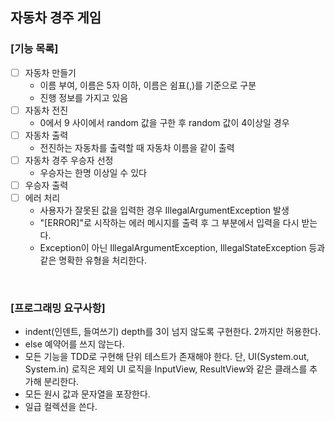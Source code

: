 ## 자동차 경주 게임

### [기능 목록]
* [ ] 자동차 만들기
  - 이름 부여, 이름은 5자 이하, 이름은 쉼표(,)를 기준으로 구분
  - 진행 정보를 가지고 있음
* [ ] 자동차 전진
  - 0에서 9 사이에서 random 값을 구한 후 random 값이 4이상일 경우
* [ ] 자동차 출력
    - 전진하는 자동차를 출력할 때 자동차 이름을 같이 출력
* [ ] 자동차 경주 우승자 선정
  - 우승자는 한명 이상일 수 있다
* [ ] 우승자 출력
* [ ] 에러 처리
  - 사용자가 잘못된 값을 입력한 경우 IllegalArgumentException 발생
  - "[ERROR]"로 시작하는 에러 메시지를 출력 후 그 부분에서 입력을 다시 받는다.
  - Exception이 아닌 IllegalArgumentException, IllegalStateException 등과 같은 명확한 유형을 처리한다.

<br>

### [프로그래밍 요구사항]
- indent(인덴트, 들여쓰기) depth를 3이 넘지 않도록 구현한다. 2까지만 허용한다.
- else 예약어를 쓰지 않는다.
- 모든 기능을 TDD로 구현해 단위 테스트가 존재해야 한다. 단, UI(System.out, System.in) 로직은 제외
UI 로직을 InputView, ResultView와 같은 클래스를 추가해 분리한다.
- 모든 원시 값과 문자열을 포장한다.
- 일급 컬렉션을 쓴다.

